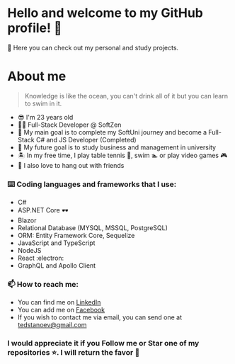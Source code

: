 # Hello and welcome to my GitHub profile! 👋

👀 Here you can check out my personal and study projects.

# About me

> Knowledge is like the ocean, you can't drink all of it but you can learn to swim in it.

- 😎 I'm 23 years old
- :man_technologist: Full-Stack Developer @ SoftZen
- 🎯 My main goal is to complete my SoftUni journey and become a Full-Stack C# and JS Developer (Completed)
- 💼 My future goal is to study business and management in university
- :desert_island: In my free time, I play table tennis 🏓, swim 🏊 or play video games :video_game:
- 🥳 I also love to hang out with friends

### :keyboard: Coding languages and frameworks that I use:
- C#
- ASP.NET Core 🕶️
- Blazor
- Relational Database (MYSQL, MSSQL, PostgreSQL)
- ORM: Entity Framework Core, Sequelize
- JavaScript and TypeScript
- NodeJS
- React :electron:
- GraphQL and Apollo Client

 ### 📫 How to reach me:
- You can find me on [LinkedIn](https://www.linkedin.com/in/teodor-stanoev-a14346227/)
- You can add me on [Facebook](https://www.facebook.com/teodor.stanoev)
- If you wish to contact me via email, you can send one at tedstanoev@gmail.com

### I would appreciate it if you **Follow** me or **Star** one of my repositories ⭐. I will return the favor 🤞
